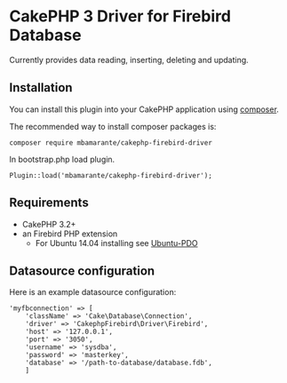 # CakePHP 3 Driver for Firebird Database

Currently provides data reading, inserting, deleting and updating.

## Installation

You can install this plugin into your CakePHP application using [composer](http://getcomposer.org).

The recommended way to install composer packages is:

```
composer require mbamarante/cakephp-firebird-driver
```

In bootstrap.php load plugin.

```
Plugin::load('mbamarante/cakephp-firebird-driver');
```

## Requirements

- CakePHP 3.2+
- an Firebird PHP extension
    - For Ubuntu 14.04 installing see [Ubuntu-PDO](docs/UbuntuPDO.md)

## Datasource configuration

Here is an example datasource configuration:

```
'myfbconnection' => [
    'className' => 'Cake\Database\Connection',
    'driver' => 'CakephpFirebird\Driver\Firebird',
    'host' => '127.0.0.1',
    'port' => '3050',
    'username' => 'sysdba',
    'password' => 'masterkey',
    'database' => '/path-to-database/database.fdb',
    ]
```